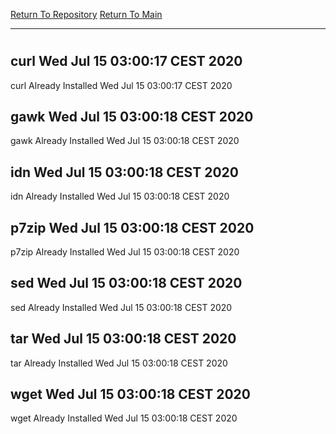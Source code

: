 [Return To Repository](https://github.com/bast69/piholeparser/)
[Return To Main](https://github.com/bast69/piholeparser/blob/master/RecentRunLogs/Mainlog.md)
____________________________________
# 
## curl Wed Jul 15 03:00:17 CEST 2020
curl Already Installed Wed Jul 15 03:00:17 CEST 2020
## gawk Wed Jul 15 03:00:18 CEST 2020
gawk Already Installed Wed Jul 15 03:00:18 CEST 2020
## idn Wed Jul 15 03:00:18 CEST 2020
idn Already Installed Wed Jul 15 03:00:18 CEST 2020
## p7zip Wed Jul 15 03:00:18 CEST 2020
p7zip Already Installed Wed Jul 15 03:00:18 CEST 2020
## sed Wed Jul 15 03:00:18 CEST 2020
sed Already Installed Wed Jul 15 03:00:18 CEST 2020
## tar Wed Jul 15 03:00:18 CEST 2020
tar Already Installed Wed Jul 15 03:00:18 CEST 2020
## wget Wed Jul 15 03:00:18 CEST 2020
wget Already Installed Wed Jul 15 03:00:18 CEST 2020
